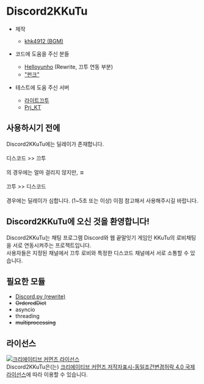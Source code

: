 # Discord2KKuTu

- 제작 
    * [khk4912 (BGM)](https://github.com/khk4912) 
- 코드에 도움을 주신 분들
    * [Helloyunho](https://github.com/Helloyunho) (Rewrite, 끄투 연동 부분)
    * ["펀크"](https://github.com/rlacks628628)

- 테스트에 도움 주신 서버  
    * [라이트끄투](http://litekkutu.oa.to:90)
    * [Prj_KT](http://prjkt.zz.am:3141/)

## 사용하시기 전에
Discord2KKuTu에는 딜레이가 존재합니다.
<br>
<br> 
디스코드 >> 끄투
<br><br>
의 경우에는 얼마 걸리지 않지만, ㅍ
<br><br>
끄투 >> 디스코드
<br><br>
경우에는 딜레이가 심합니다. (1~5초 또는 이상) 이점 참고해서 사용해주시길 바랍니다.
## Discord2KKuTu에 오신 것을 환영합니다!

Discord2KKuTu는 채팅 프로그램 Discord와 웹 끝말잇기 게임인 KKuTu의 로비채팅을 서로 연동시켜주는 프로젝트입니다.<br>
사용자들은 지정된 채널에서 끄투 로비와 특정한 디스코드 채널에서 서로 소통할 수 있습니다.

## 필요한 모듈 
- [Discord.py (rewrite)](https://github.com/Rapptz/discord.py)
- ~~OrderedDict~~
- asyncio
- threading
- ~~multiprocessing~~



## 라이선스

<a rel="license" href="http://creativecommons.org/licenses/by-sa/4.0/"><img alt="크리에이티브 커먼즈 라이선스" style="border-width:0" src="https://i.creativecommons.org/l/by-sa/4.0/88x31.png" /></a><br /><span xmlns:dct="http://purl.org/dc/terms/" property="dct:title">Discord2KKuTu</span>은(는) <a rel="license" href="http://creativecommons.org/licenses/by-sa/4.0/">크리에이티브 커먼즈 저작자표시-동일조건변경허락 4.0 국제 라이선스</a>에 따라 이용할 수 있습니다.






